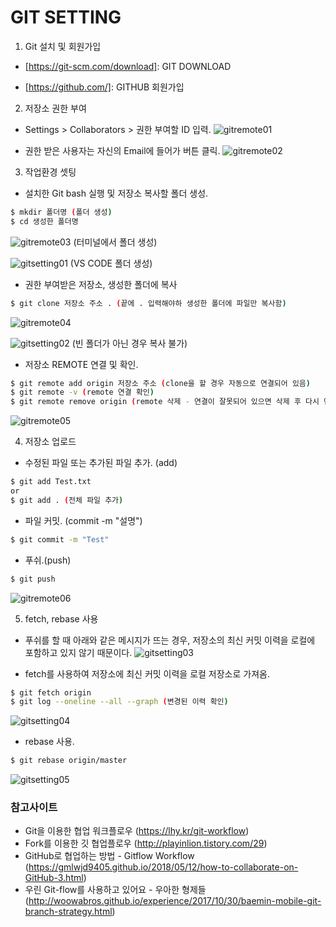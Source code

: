 # GIT SETTING

1. Git 설치 및 회원가입
- [https://git-scm.com/download]: GIT DOWNLOAD

- [https://github.com/]: GITHUB 회원가입



2. 저장소 권한 부여
- Settings > Collaborators > 권한 부여할 ID 입력.
![gitremote01](https://user-images.githubusercontent.com/43169339/48525004-d1bfa800-e8c5-11e8-8309-a8d5132efcfb.PNG)

- 권한 받은 사용자는 자신의 Email에 들어가 버튼 클릭.
![gitremote02](https://user-images.githubusercontent.com/43169339/48525191-84900600-e8c6-11e8-9a3e-d28b54a9a977.PNG)



3. 작업환경 셋팅
- 설치한 Git bash 실행 및 저장소 복사할 폴더 생성.
```sh
$ mkdir 폴더명 (폴더 생성)
$ cd 생성한 폴더명
```
![gitremote03](https://user-images.githubusercontent.com/43169339/48525513-c8cfd600-e8c7-11e8-97da-0ab8233373c9.PNG)
(터미널에서 폴더 생성)

![gitsetting01](https://user-images.githubusercontent.com/43169339/49420388-874b9000-f7ce-11e8-97ff-074bc23498b6.PNG)
(VS CODE 폴더 생성)


- 권한 부여받은 저장소, 생성한 폴더에 복사
```sh
$ git clone 저장소 주소 . (끝에 . 입력해야하 생성한 폴더에 파일만 복사함)
```
![gitremote04](https://user-images.githubusercontent.com/43169339/48525731-86f35f80-e8c8-11e8-8b45-09d749d7d3f3.PNG)

![gitsetting02](https://user-images.githubusercontent.com/43169339/49420761-5bc9a500-f7d0-11e8-946c-034f74e55b60.PNG)
(빈 폴더가 아닌 경우 복사 불가)


- 저장소 REMOTE 연결 및 확인.
```sh
$ git remote add origin 저장소 주소 (clone을 할 경우 자동으로 연결되어 있음)
$ git remote -v (remote 연결 확인)
$ git remote remove origin (remote 삭제 - 연결이 잘못되어 있으면 삭제 후 다시 연결)
```
![gitremote05](https://user-images.githubusercontent.com/43169339/48526074-a50d8f80-e8c9-11e8-9732-adc4dd3f915e.PNG)

4. 저장소 업로드
- 수정된 파일 또는 추가된 파일 추가. (add)
```sh
$ git add Test.txt
or
$ git add . (전체 파일 추가)
```

- 파일 커밋. (commit -m "설명")
```sh
$ git commit -m "Test"
```

- 푸쉬.(push)
```sh
$ git push
```
![gitremote06](https://user-images.githubusercontent.com/43169339/48526364-c02ccf00-e8ca-11e8-92c4-7e0a51316629.PNG)

5. fetch, rebase 사용
- 푸쉬를 할 때 아래와 같은 메시지가 뜨는 경우, 저장소의 최신 커밋 이력을 로컬에 포함하고 있지 않기 때문이다.
![gitsetting03](https://user-images.githubusercontent.com/43169339/49421458-515cda80-f7d3-11e8-874a-48b33889349f.PNG)

- fetch를 사용하여 저장소에 최신 커밋 이력을 로컬 저장소로 가져옴.
```sh
$ git fetch origin
$ git log --oneline --all --graph (변경된 이력 확인)
```
![gitsetting04](https://user-images.githubusercontent.com/43169339/49422014-718d9900-f7d5-11e8-84e1-69aa6e889828.PNG)

- rebase 사용.
```sh
$ git rebase origin/master
```
![gitsetting05](https://user-images.githubusercontent.com/43169339/49422126-ea8cf080-f7d5-11e8-95ed-63fcfc5987f7.PNG)



### 참고사이트
- Git을 이용한 협업 워크플로우 (https://lhy.kr/git-workflow)
- Fork를 이용한 깃 협업플로우 (http://playinlion.tistory.com/29)
- GitHub로 협업하는 방법 - Gitflow Workflow (https://gmlwjd9405.github.io/2018/05/12/how-to-collaborate-on-GitHub-3.html)
- 우린 Git-flow를 사용하고 있어요 - 우아한 형제들 (http://woowabros.github.io/experience/2017/10/30/baemin-mobile-git-branch-strategy.html) 
